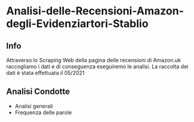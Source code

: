 # Analisi-delle-Recensioni-Amazon-degli-Evidenziartori-Stablio

## Info
Attraverso lo Scraping Web della pagina delle recensioni di Amazon.uk raccogliamo i dati e di conseguenza eseguiremo le analisi.
La raccolta dei dati è stata effettuata il 05/2021

## Analisi Condotte
- Analisi generali 
- Frequenza delle parole 

